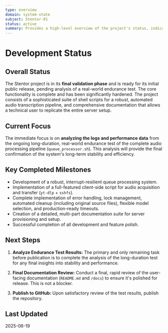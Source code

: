 ```yaml
---
type: overview
domain: system-state
subject: Stentor-01
status: active
summary: Provides a high-level overview of the project's status, indicating it is in the final validation phase, with the primary next step being the analysis of endurance test results before release.
---
```

# Development Status

## Overall Status
The Stentor project is in its **final validation phase** and is ready for its initial public release, pending analysis of a real-world endurance test. The core functionality is complete and has been significantly hardened. The project consists of a sophisticated suite of shell scripts for a robust, automated audio transcription pipeline, and comprehensive documentation that allows a technical user to replicate the entire server setup.

## Current Focus
The immediate focus is on **analyzing the logs and performance data** from the ongoing long-duration, real-world endurance test of the complete audio processing pipeline (`queue_processor.sh`). This analysis will provide the final confirmation of the system's long-term stability and efficiency.

## Key Completed Milestones
- Development of a robust, interrupt-resilient queue processing system.
- Implementation of a full-featured client-side script for audio acquisition and transfer (`yt-dlp` + `sshfs`).
- Complete implementation of error handling, lock management, automated cleanup (including original source files), flexible model selection, and production-ready timeouts.
- Creation of a detailed, multi-part documentation suite for server provisioning and setup.
- Successful completion of all development and feature polish.

## Next Steps

1.  **Analyze Endurance Test Results:** The primary and only remaining task before publication is to complete the analysis of the long-duration test for any final insights into stability and performance.

2.  **Final Documentation Review:** Conduct a final, rapid review of the user-facing documentation (`README.md` and `/docs`) to ensure it's polished for release. This is not a blocker.

3.  **Publish to GitHub:** Upon satisfactory review of the test results, publish the repository.

## Last Updated
2025-06-19 